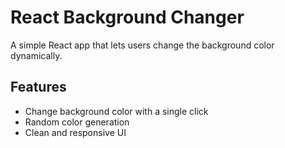 # React Background Changer

A simple React app that lets users change the background color dynamically.

## Features
- Change background color with a single click  
- Random color generation  
- Clean and responsive UI  

